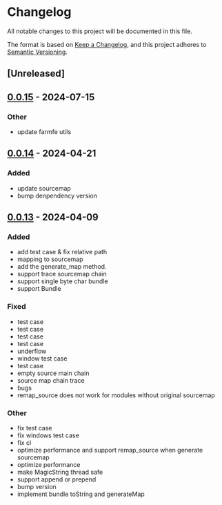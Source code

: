 # Changelog
All notable changes to this project will be documented in this file.

The format is based on [Keep a Changelog](https://keepachangelog.com/en/1.0.0/),
and this project adheres to [Semantic Versioning](https://semver.org/spec/v2.0.0.html).

## [Unreleased]

## [0.0.15](https://github.com/farm-fe/enhanced-magic-string/compare/enhanced-magic-string-v0.0.14...enhanced-magic-string-v0.0.15) - 2024-07-15

### Other
- update farmfe utils

## [0.0.14](https://github.com/farm-fe/enhanced-magic-string/compare/enhanced-magic-string-v0.0.13...enhanced-magic-string-v0.0.14) - 2024-04-21

### Added
- update sourcemap
- bump denpendency version

## [0.0.13](https://github.com/farm-fe/enhanced-magic-string/compare/enhanced-magic-string-v0.0.12...enhanced-magic-string-v0.0.13) - 2024-04-09

### Added
- add test case & fix relative path
- mapping to sourcemap
- add the generate_map method.
- support trace sourcemap chain
- support single byte char bundle
- support Bundle

### Fixed
- test case
- test case
- test case
- test case
- underflow
- window test case
- test case
- empty source main chain
- source map chain trace
- bugs
- remap_source does not work for modules without original sourcemap

### Other
- fix test case
- fix windows test case
- fix ci
- optimize performance and support remap_source when generate sourcemap
- optimize performance
- make MagicString thread safe
- support append or prepend
- bump version
- implement bundle toString and generateMap

